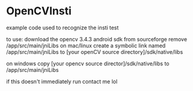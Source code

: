 # OpenCVInsti
example code used to recognize the insti test

to use:
download the opencv 3.4.3 android sdk from sourceforge
remove /app/src/main/jniLibs
on mac/linux create a symbolic link named /app/src/main/jniLibs to [your openCV source directory]/sdk/native/libs

on windows copy [your opencv source director]/sdk/native/libs to /app/src/main/jniLibs

if this doesn't immediately run contact me lol
